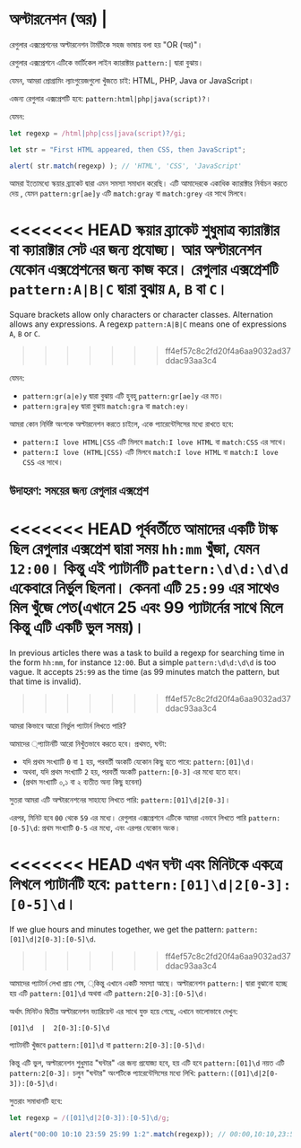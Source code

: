 # অল্টারনেশন (অর) |

রেগুলার এক্সপ্রেশনের অল্টারনেশন টার্মটিকে সহজ ভাষায় বলা হয় "OR (অর)"।

রেগুলার এক্সপ্রেশনে এটিকে ভার্টিকেল লাইন ক্যারাক্টার `pattern:|` দ্বারা বুঝায়।

যেমন, আমরা প্রোগ্রামিং ল্যাংগুয়েজগুলো খুঁজতে চাই: HTML, PHP, Java or JavaScript।

এজন্য রেগুলার এক্সপ্রেশটি হবে: `pattern:html|php|java(script)?`।

যেমন:

```js run
let regexp = /html|php|css|java(script)?/gi;

let str = "First HTML appeared, then CSS, then JavaScript";

alert( str.match(regexp) ); // 'HTML', 'CSS', 'JavaScript'
```

আমরা ইতোমধ্যে স্কয়ার ব্র্যাকেট দ্বারা এমন সমস্যা সমাধান করেছি। এটি আমাদেরকে একাধিক ক্যারাক্টার নির্বাচন করতে দেয় , যেমন `pattern:gr[ae]y` এটি  `match:gray` বা `match:grey` এর সাথে মিলবে।

<<<<<<< HEAD
স্কয়ার ব্র্যাকেট শুধুমাত্র ক্যারাক্টার বা ক্যারাক্টার সেট এর জন্য প্রযোজ্য। আর অল্টারনেশন যেকোন এক্সপ্রেশনের জন্য কাজ করে। রেগুলার এক্সপ্রেশটি  `pattern:A|B|C` দ্বারা বুঝায় `A`, `B` বা `C`।
=======
Square brackets allow only characters or character classes. Alternation allows any expressions. A regexp `pattern:A|B|C` means one of expressions `A`, `B` or `C`.
>>>>>>> ff4ef57c8c2fd20f4a6aa9032ad37ddac93aa3c4

যেমন:

- `pattern:gr(a|e)y` দ্বারা বুঝায় এটি হুবহু `pattern:gr[ae]y` এর মত।
- `pattern:gra|ey` দ্বারা বুঝায় `match:gra` বা `match:ey`।

আমরা কোন নির্দিষ্ট অংশকে অল্টারনেশন করতে চাইলে, একে প্যারেন্টেসিসের মধ্যে রাখতে হবে:
- `pattern:I love HTML|CSS` এটি মিলবে `match:I love HTML` বা `match:CSS` এর সাথে।
- `pattern:I love (HTML|CSS)` এটি মিলবে `match:I love HTML` বা `match:I love CSS` এর সাথে।

## উদাহরণ: সময়ের জন্য রেগুলার এক্সপ্রেশ

<<<<<<< HEAD
পূর্ববর্তীতে আমাদের একটি টাস্ক ছিল রেগুলার এক্সপ্রেশ দ্বারা সময় `hh:mm` খুঁজা, যেমন `12:00`। কিন্তু এই প্যাটার্নটি `pattern:\d\d:\d\d` একেবারে নির্ভুল ছিলনা। কেননা এটি `25:99` এর সাথেও মিল খুঁজে পেত(এখানে 25 এবং 99 প্যাটার্নের সাথে মিলে কিন্তু এটি একটি ভুল সময়)।
=======
In previous articles there was a task to build a regexp for searching time in the form `hh:mm`, for instance `12:00`. But a simple `pattern:\d\d:\d\d` is too vague. It accepts `25:99` as the time (as 99 minutes match the pattern, but that time is invalid).
>>>>>>> ff4ef57c8c2fd20f4a6aa9032ad37ddac93aa3c4

আমরা কিভাবে আরো নির্ভুল প্যাটার্ন লিখতে পারি?

আমাদের ্প্যাটার্নটি আরো নিখুঁতভাবে করতে হবে। প্রথমত, ঘন্টা:

- যদি প্রথম সংখ্যাটি `0` বা `1` হয়, পরবর্তী অংকটি যেকোন কিছু হতে পারে: `pattern:[01]\d`।
- অথবা, যদি প্রথম সংখ্যাটি `2` হয়, পরবর্তী অংকটি `pattern:[0-3]` এর মধ্যে হতে হবে।
- (প্রথম সংখ্যাটি ০,১ বা ২ ব্যতীত অন্য কিছু হবেনা)

সুতরা আমরা এটি অল্টারনেশনের সাহায্যে লিখতে পারি: `pattern:[01]\d|2[0-3]`।

এরপর, মিনিট হবে `00` থেকে `59` এর মধ্যে। রেগুলার এক্সপ্রেশনে এটিকে আমরা এভাবে লিখতে পারি `pattern:[0-5]\d`: প্রথম সংখ্যাটি `0-5` এর মধ্যে, এবং এরপর যেকোন অংক।

<<<<<<< HEAD
এখন ঘন্টা এবং মিনিটকে একত্রে লিখলে প্যাটার্নটি হবে: `pattern:[01]\d|2[0-3]:[0-5]\d`।
=======
If we glue hours and minutes together, we get the pattern: `pattern:[01]\d|2[0-3]:[0-5]\d`.
>>>>>>> ff4ef57c8c2fd20f4a6aa9032ad37ddac93aa3c4

আমাদের প্যাটার্ন লেখা প্রায় শেষ, ্কিন্তু এখানে একটি সমস্যা আছে। অল্টারনেশন `pattern:|` দ্বারা বুঝানো হচ্ছে হয় এটি `pattern:[01]\d` অথবা এটি `pattern:2[0-3]:[0-5]\d`।

অর্থাৎ মিনিটও দ্বিতীয় অল্টারনেশন ভ্যারিয়েন্ট এর সাথে যুক্ত হয়ে গেছে, এখানে ভালোভাবে দেখুন:

```
[01]\d  |  2[0-3]:[0-5]\d
```

প্যাটার্নটি খুঁজবে `pattern:[01]\d` বা `pattern:2[0-3]:[0-5]\d`।

কিন্তু এটি ভুল, অল্টারনেশন শুধুমাত্র "ঘন্টার" এর জন্য প্রযোজ্য হবে, হয় এটি হবে `pattern:[01]\d` নয়ত এটি `pattern:2[0-3]`। চলুন "ঘন্টার" অংশটিকে প্যারেন্টেসিসের মধ্যে লিখি: `pattern:([01]\d|2[0-3]):[0-5]\d`।

সুতরাং সমাধানটি হবে:

```js run
let regexp = /([01]\d|2[0-3]):[0-5]\d/g;

alert("00:00 10:10 23:59 25:99 1:2".match(regexp)); // 00:00,10:10,23:59
```
